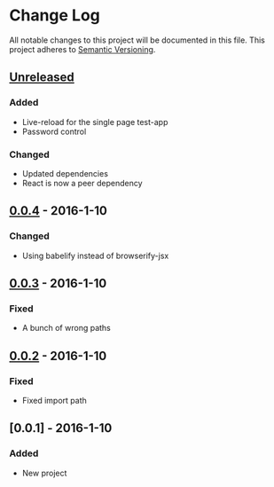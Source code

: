 # Change Log
All notable changes to this project will be documented in this file.
This project adheres to [Semantic Versioning](http://semver.org/).

## [Unreleased]
### Added
- Live-reload for the single page test-app
- Password control

### Changed
- Updated dependencies
- React is now a peer dependency

## [0.0.4] - 2016-1-10
### Changed
- Using babelify instead of browserify-jsx

## [0.0.3] - 2016-1-10
### Fixed
- A bunch of wrong paths

## [0.0.2] - 2016-1-10
### Fixed
- Fixed import path

## [0.0.1] - 2016-1-10
### Added
- New project

[Unreleased]: https://github.com/rm3web/rm3-react-controls/compare/v0.0.4...HEAD
[0.0.4]: https://github.com/rm3web/rm3-react-controls/compare/v0.0.3...v0.0.4
[0.0.3]: https://github.com/rm3web/rm3-react-controls/compare/v0.0.2...v0.0.3
[0.0.2]: https://github.com/rm3web/rm3-react-controls/compare/v0.0.1...v0.0.2
